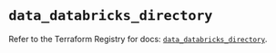 # `data_databricks_directory`

Refer to the Terraform Registry for docs: [`data_databricks_directory`](https://registry.terraform.io/providers/databricks/databricks/1.81.1/docs/data-sources/directory).
